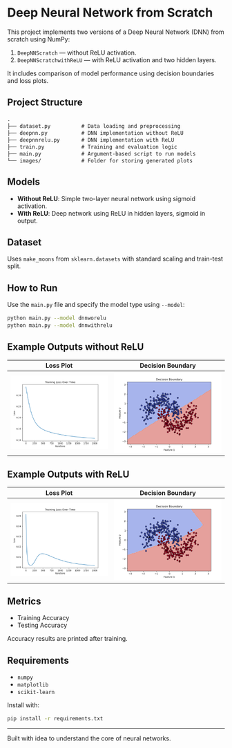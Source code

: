 # Deep Neural Network from Scratch

This project implements two versions of a Deep Neural Network (DNN) from scratch using NumPy:

1. `DeepNNScratch` — without ReLU activation.
2. `DeepNNScratchwithReLU` — with ReLU activation and two hidden layers.

It includes comparison of model performance using decision boundaries and loss plots.

## Project Structure

```
.
├── dataset.py          # Data loading and preprocessing
├── deepnn.py           # DNN implementation without ReLU
├── deepnnrelu.py       # DNN implementation with ReLU
├── train.py            # Training and evaluation logic
├── main.py             # Argument-based script to run models
└── images/             # Folder for storing generated plots
```

## Models

- **Without ReLU**: Simple two-layer neural network using sigmoid activation.
- **With ReLU**: Deep network using ReLU in hidden layers, sigmoid in output.

## Dataset

Uses `make_moons` from `sklearn.datasets` with standard scaling and train-test split.

## How to Run

Use the `main.py` file and specify the model type using `--model`:

```bash
python main.py --model dnnworelu
python main.py --model dnnwithrelu
```

## Example Outputs without ReLU

| Loss Plot | Decision Boundary |
|-----------|-------------------|
| ![Loss](./images/Training%20Loss%20Over%20Time%20without%20ReLU.png) | ![Decision](./images/Decision%20Boundary%20of%20Data%20without%20ReLU.png) |

## Example Outputs with ReLU

| Loss Plot | Decision Boundary |
|-----------|-------------------|
| ![Loss](./images/Training%20Loss%20Over%20Time%20with%20ReLU.png) | ![Decision](./images/Decision%20Boundary%20of%20Dataset%20with%20ReLU.png) |

## Metrics

- Training Accuracy
- Testing Accuracy

Accuracy results are printed after training.

## Requirements

- `numpy`
- `matplotlib`
- `scikit-learn`

Install with:

```bash
pip install -r requirements.txt
```

---

Built with idea to understand the core of neural networks.
